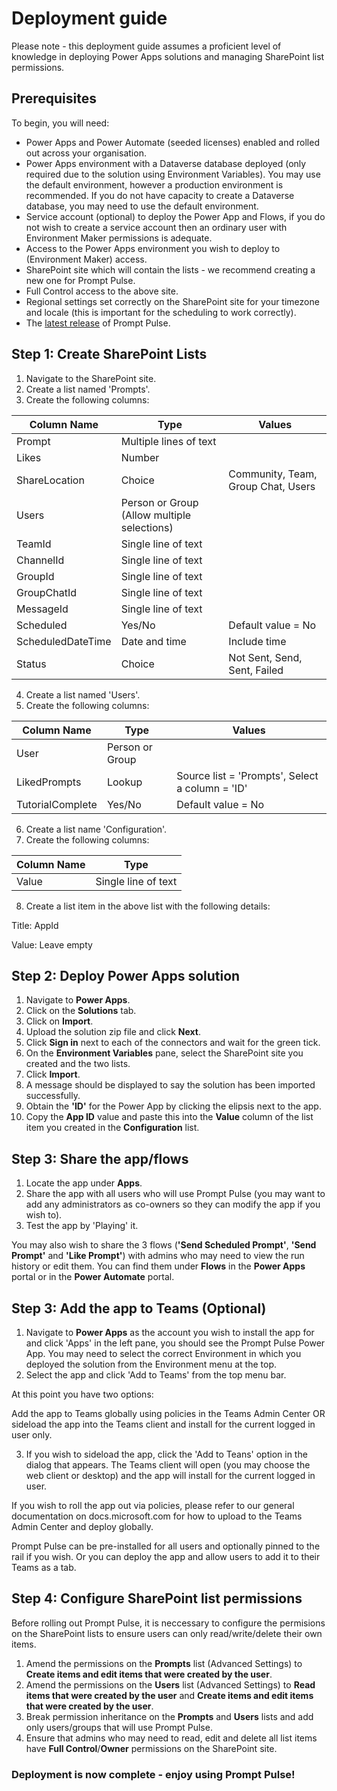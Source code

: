 # Deployment guide

Please note - this deployment guide assumes a proficient level of knowledge in deploying Power Apps solutions and managing SharePoint list permissions.

## Prerequisites

To begin, you will need:

- Power Apps and Power Automate (seeded licenses) enabled and rolled out across your organisation.
- Power Apps environment with a Dataverse database deployed (only required due to the solution using Environment Variables). You may use the default environment, however a production environment is recommended. If you do not have capacity to create a Dataverse database, you may need to use the default environment. 
- Service account (optional) to deploy the Power App and Flows, if you do not wish to create a service account then an ordinary user with Environment Maker permissions is adequate.
- Access to the Power Apps environment you wish to deploy to (Environment Maker) access.
- SharePoint site which will contain the lists - we recommend creating a new one for Prompt Pulse.
- Full Control access to the above site. 
- Regional settings set correctly on the SharePoint site for your timezone and locale (this is important for the scheduling to work correctly).
- The [latest release](https://github.com/pnp/prompt-pulse/releases/latest) of Prompt Pulse.

## Step 1: Create SharePoint Lists

  1. Navigate to the SharePoint site.
  2. Create a list named 'Prompts'.
  3. Create the following columns:

| Column Name    | Type | Values |
| -------- | ------- | ------- | 
| Prompt  | Multiple lines of text    |
| Likes | Number     |
| ShareLocation | Choice     | Community, Team, Group Chat, Users |
| Users    | Person or Group (Allow multiple selections)  |
| TeamId    | Single line of text  |
| ChannelId    | Single line of text  |
| GroupId    | Single line of text  |
| GroupChatId    | Single line of text  |
| MessageId    | Single line of text  |
| Scheduled    | Yes/No  | Default value = No |
| ScheduledDateTime    | Date and time  | Include time |
| Status    | Choice  | Not Sent, Send, Sent, Failed | Default value = Not Sent

4. Create a list named 'Users'.
5. Create the following columns:

| Column Name    | Type | Values |
| -------- | ------- | ------- | 
| User  | Person or Group    |
| LikedPrompts | Lookup     | Source list = 'Prompts', Select a column = 'ID' |
| TutorialComplete | Yes/No     | Default value = No |

6. Create a list name 'Configuration'.
7. Create the following columns:

| Column Name    | Type |
| -------- | ------- | 
| Value  | Single line of text   

8. Create a list item in the above list with the following details:

Title: AppId

Value: Leave empty

## Step 2: Deploy Power Apps solution

1. Navigate to **Power Apps**.
2. Click on the **Solutions** tab.
3. Click on **Import**.
4. Upload the solution zip file and click **Next**.
5. Click **Sign in** next to each of the connectors and wait for the green tick.
6. On the **Environment Variables** pane, select the SharePoint site you created and the two lists.
7. Click **Import**.
8. A message should be displayed to say the solution has been imported successfully.
9. Obtain the **'ID'** for the Power App by clicking the elipsis next to the app.
10. Copy the **App ID** value and paste this into the **Value** column of the list item you created in the **Configuration** list.

## Step 3: Share the app/flows

1. Locate the app under **Apps**.
2. Share the app with all users who will use Prompt Pulse (you may want to add any administrators as co-owners so they can modify the app if you wish to).
3. Test the app by 'Playing' it.

You may also wish to share the 3 flows (**'Send Scheduled Prompt'**, **'Send Prompt'** and **'Like Prompt'**) with admins who may need to view the run history or edit them. You can find them under **Flows** in the **Power Apps** portal or in the **Power Automate** portal.

## Step 3: Add the app to Teams (Optional)

1. Navigate to **Power Apps** as the account you wish to install the app for and click 'Apps' in the left pane, you should see the Prompt Pulse Power App. You may need to select the correct Environment in which you deployed the solution from the Environment menu at the top.
2. Select the app and click 'Add to Teams' from the top menu bar.

At this point you have two options:

Add the app to Teams globally using policies in the Teams Admin Center OR sideload the app into the Teams client and install for the current logged in user only.

3. If you wish to sideload the app, click the 'Add to Teans' option in the dialog that appears. The Teams client will open (you may choose the web client or desktop) and the app will install for the current logged in user.
   
If you wish to roll the app out via policies, please refer to our general documentation on docs.microsoft.com for how to upload to the Teams Admin Center and deploy globally.

Prompt Pulse can be pre-installed for all users and optionally pinned to the rail if you wish. Or you can deploy the app and allow users to add it to their Teams as a tab.

## Step 4: Configure SharePoint list permissions

Before rolling out Prompt Pulse, it is neccessary to configure the permisions on the SharePoint lists to ensure users can only read/write/delete their own items.

1. Amend the permissions on the **Prompts** list (Advanced Settings) to **Create items and edit items that were created by the user**.
2. Amend the permissions on the **Users** list (Advanced Settings) to **Read items that were created by the user** and **Create items and edit items that were created by the user**.
3. Break permission inheritance on the **Prompts** and **Users** lists and add only users/groups that will use Prompt Pulse.
4. Ensure that admins who may need to read, edit and delete all list items have **Full Control**/**Owner** permissions on the SharePoint site.

### Deployment is now complete - enjoy using Prompt Pulse!
